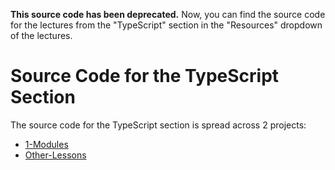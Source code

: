 __This source code has been deprecated.__ Now, you can find the source code for the lectures from the "TypeScript" section in the "Resources" dropdown of the lectures.

# Source Code for the TypeScript Section

The source code for the TypeScript section is spread across 2 projects:

- [1-Modules](https://github.com/d-dmytro/react-with-typescript/tree/master/Code-Examples/TypeScript/1-Modules)
- [Other-Lessons](https://github.com/d-dmytro/react-with-typescript/tree/master/Code-Examples/TypeScript/Other-Lessons)
